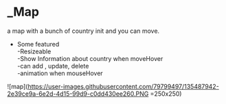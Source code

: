 # _Map
a map with a bunch of country init and you can move.

* Some featured <br/>
-Resizeable <br/>
-Show Information about country when moveHover<br/>
-can add , update, delete<br/>
-animation when mouseHover

![map](https://user-images.githubusercontent.com/79799497/135487942-2e39ce9a-6e2d-4d15-99d9-c0dd430ee260.PNG =250x250)
